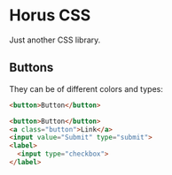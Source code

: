 # Horus CSS

Just another CSS library.


## Buttons

They can be of different colors and types:

```html
<button>Button</button>
```

```html
<button>Button</button>
<a class="button">Link</a>
<input value="Submit" type="submit">
<label>
  <input type="checkbox">
</label>
```
